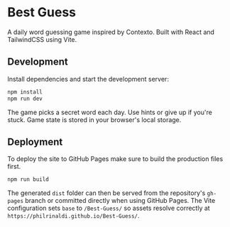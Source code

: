 # Best Guess

A daily word guessing game inspired by Contexto. Built with React and TailwindCSS using Vite.

## Development

Install dependencies and start the development server:

```bash
npm install
npm run dev
```

The game picks a secret word each day. Use hints or give up if you're stuck. Game state is stored in your browser's local storage.

## Deployment

To deploy the site to GitHub Pages make sure to build the production files first.

```bash
npm run build
```

The generated `dist` folder can then be served from the repository's
`gh-pages` branch or committed directly when using GitHub Pages. The Vite
configuration sets `base` to `/Best-Guess/` so assets resolve correctly at
`https://philrinaldi.github.io/Best-Guess/`.
